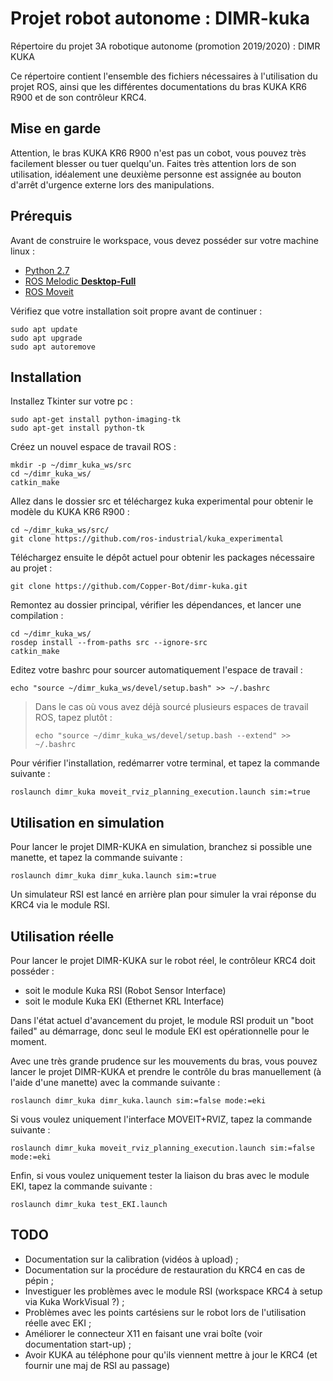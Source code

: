 # Projet robot autonome : DIMR-kuka
Répertoire du projet 3A robotique autonome (promotion 2019/2020) : DIMR KUKA

Ce répertoire contient l'ensemble des fichiers nécessaires à l'utilisation du projet ROS, ainsi que les différentes documentations du bras KUKA KR6 R900 et de son contrôleur KRC4.



## Mise en garde

Attention, le bras KUKA KR6 R900 n'est pas un cobot, vous pouvez très facilement blesser ou tuer quelqu'un. Faites très attention lors de son utilisation, idéalement une deuxième personne est assignée au bouton d'arrêt d'urgence externe lors des manipulations.



## Prérequis

Avant de construire le workspace, vous devez posséder sur votre machine linux :

* [Python 2.7](https://stackoverflow.com/a/59632121)
* [ROS Melodic **Desktop-Full**](https://wiki.ros.org/melodic/Installation/Ubuntu)
* [ROS Moveit](https://moveit.ros.org/install/)

Vérifiez que votre installation soit propre avant de continuer :

```
sudo apt update
sudo apt upgrade
sudo apt autoremove
```



## Installation

Installez Tkinter sur votre pc :
```
sudo apt-get install python-imaging-tk
sudo apt-get install python-tk
```


Créez un nouvel espace de travail ROS :

```
mkdir -p ~/dimr_kuka_ws/src
cd ~/dimr_kuka_ws/
catkin_make
```

Allez dans le dossier src et téléchargez kuka experimental pour obtenir le modèle du KUKA KR6 R900 :

```
cd ~/dimr_kuka_ws/src/
git clone https://github.com/ros-industrial/kuka_experimental
```

Téléchargez ensuite le dépôt actuel pour obtenir les packages nécessaire au projet :

```
git clone https://github.com/Copper-Bot/dimr-kuka.git
```

Remontez au dossier principal, vérifier les dépendances, et lancer une compilation :

```
cd ~/dimr_kuka_ws/
rosdep install --from-paths src --ignore-src
catkin_make
```

Editez votre bashrc pour sourcer automatiquement l'espace de travail :

```
echo "source ~/dimr_kuka_ws/devel/setup.bash" >> ~/.bashrc
```

>  Dans le cas où vous avez déjà sourcé plusieurs espaces de travail ROS, tapez plutôt :
>
> ```
> echo "source ~/dimr_kuka_ws/devel/setup.bash --extend" >> ~/.bashrc
> ```

Pour vérifier l'installation, redémarrer votre terminal, et tapez la commande suivante :

```
roslaunch dimr_kuka moveit_rviz_planning_execution.launch sim:=true
```



## Utilisation en simulation

Pour lancer le projet DIMR-KUKA en simulation, branchez si possible une manette, et tapez la commande suivante :

```
roslaunch dimr_kuka dimr_kuka.launch sim:=true
```

Un simulateur RSI est lancé en arrière plan pour simuler la vrai réponse du KRC4 via le module RSI.

## Utilisation réelle

Pour lancer le projet DIMR-KUKA sur le robot réel, le contrôleur KRC4 doit posséder :

* soit le module Kuka RSI (Robot Sensor Interface)
* soit le module Kuka EKI (Ethernet KRL Interface)

Dans l'état actuel d'avancement du projet, le module RSI produit un "boot failed" au démarrage, donc seul le module EKI est opérationnelle pour le moment.

Avec une très grande prudence sur les mouvements du bras, vous pouvez lancer le projet DIMR-KUKA et prendre le contrôle du bras manuellement (à l'aide d'une manette) avec la commande suivante :

```
roslaunch dimr_kuka dimr_kuka.launch sim:=false mode:=eki
```

Si vous voulez uniquement l'interface MOVEIT+RVIZ, tapez la commande suivante :

```
roslaunch dimr_kuka moveit_rviz_planning_execution.launch sim:=false mode:=eki
```

Enfin, si vous voulez uniquement tester la liaison du bras avec le module EKI, tapez la commande suivante :

```
roslaunch dimr_kuka test_EKI.launch
```



## TODO

* Documentation sur la calibration (vidéos à upload) ;
* Documentation sur la procédure de restauration du KRC4 en cas de pépin ;
* Investiguer les problèmes avec le module RSI (workspace KRC4 à setup via Kuka WorkVisual ?) ;
* Problèmes avec les points cartésiens sur le robot lors de l'utilisation réelle avec EKI ;
* Améliorer le connecteur X11 en faisant une vrai boîte (voir documentation start-up) ;
* Avoir KUKA au téléphone pour qu'ils viennent mettre à jour le KRC4 (et fournir une maj de RSI au passage)
